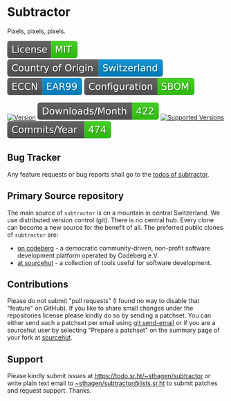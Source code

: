 # Subtractor

Pixels, pixels, pixels.

[![license](badges/license-spdx-mit.svg)](https://git.sr.ht/~sthagen/subtractor/tree/default/item/LICENSE)
[![Country of Origin](badges/country-of-origin-name-switzerland-neutral.svg)](https://git.sr.ht/~sthagen/subtractor/tree/default/item/COUNTRY-OF-ORIGIN)
[![Export Classification Control Number (ECCN)](badges/export-control-classification-number_eccn-ear99-neutral.svg)](https://git.sr.ht/~sthagen/subtractor/tree/default/item/EXPORT-CONTROL-CLASSIFICATION-NUMBER)
[![Configuration](badges/configuration-sbom.svg)](third-party/index.html)

[![Version](https://img.shields.io/pypi/v/subtractor.svg?style=flat)](https://pypi.python.org/pypi/subtractor/)
[![Downloads](docs/badges/downloads-per-month.svg)](https://pepy.tech/project/subtractor)
[![Supported Versions](https://img.shields.io/pypi/pyversions/subtractor.svg?style=flat)](https://pypi.python.org/pypi/subtractor/)
[![Maintenance Status](docs/badges/commits-per-year.svg)](https://git.sr.ht/~sthagen/subtractor/log)

## Bug Tracker

Any feature requests or bug reports shall go to the [todos of subtractor](https://todo.sr.ht/~sthagen/subtractor).

## Primary Source repository

The main source of `subtractor` is on a mountain in central Switzerland.
We use distributed version control (git).
There is no central hub.
Every clone can become a new source for the benefit of all.
The preferred public clones of `subtractor` are:

* [on codeberg](https://codeberg.org/sthagen/subtractor) - a democratic community-driven, non-profit software development platform operated by Codeberg e.V.
* [at sourcehut](https://git.sr.ht/~sthagen/subtractor) - a collection of tools useful for software development.

## Contributions

Please do not submit "pull requests" (I found no way to disable that "feature" on GitHub).
If you like to share small changes under the repositories license please kindly do so by sending a patchset.
You can either send such a patchset per email using [git send-email](https://git-send-email.io) or 
if you are a sourcehut user by selecting "Prepare a patchset" on the summary page of your fork at [sourcehut](https://git.sr.ht/).

## Support

Please kindly submit issues at <https://todo.sr.ht/~sthagen/subtractor> or write plain text email to <~sthagen/subtractor@lists.sr.ht> to submit patches and request support. Thanks.
